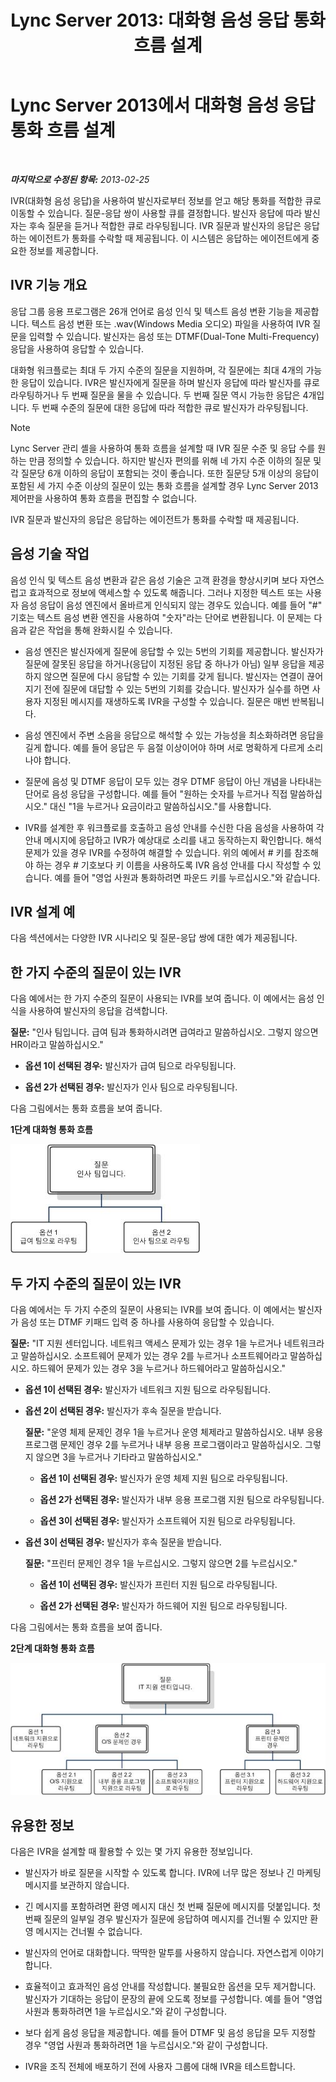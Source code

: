 ﻿---
title: 'Lync Server 2013: 대화형 음성 응답 통화 흐름 설계'
TOCTitle: 대화형 음성 응답 통화 흐름 설계
ms:assetid: f3477f0a-3ad5-4b13-a73c-046aa451db19
ms:mtpsurl: https://technet.microsoft.com/ko-kr/library/Gg413020(v=OCS.15)
ms:contentKeyID: 49305511
ms.date: 08/24/2015
mtps_version: v=OCS.15
ms.translationtype: HT
---

# Lync Server 2013에서 대화형 음성 응답 통화 흐름 설계

 

_**마지막으로 수정된 항목:** 2013-02-25_

IVR(대화형 음성 응답)을 사용하여 발신자로부터 정보를 얻고 해당 통화를 적합한 큐로 이동할 수 있습니다. 질문-응답 쌍이 사용할 큐를 결정합니다. 발신자 응답에 따라 발신자는 후속 질문을 듣거나 적합한 큐로 라우팅됩니다. IVR 질문과 발신자의 응답은 응답하는 에이전트가 통화를 수락할 때 제공됩니다. 이 시스템은 응답하는 에이전트에게 중요한 정보를 제공합니다.

## IVR 기능 개요

응답 그룹 응용 프로그램은 26개 언어로 음성 인식 및 텍스트 음성 변환 기능을 제공합니다. 텍스트 음성 변환 또는 .wav(Windows Media 오디오) 파일을 사용하여 IVR 질문을 입력할 수 있습니다. 발신자는 음성 또는 DTMF(Dual-Tone Multi-Frequency) 응답을 사용하여 응답할 수 있습니다.

대화형 워크플로는 최대 두 가지 수준의 질문을 지원하며, 각 질문에는 최대 4개의 가능한 응답이 있습니다. IVR은 발신자에게 질문을 하며 발신자 응답에 따라 발신자를 큐로 라우팅하거나 두 번째 질문을 물을 수 있습니다. 두 번째 질문 역시 가능한 응답은 4개입니다. 두 번째 수준의 질문에 대한 응답에 따라 적합한 큐로 발신자가 라우팅됩니다.


> [!NOTE]
> Lync Server 관리 셸을 사용하여 통화 흐름을 설계할 때 IVR 질문 수준 및 응답 수를 원하는 만큼 정의할 수 있습니다. 하지만 발신자 편의를 위해 네 가지 수준 이하의 질문 및 각 질문당 6개 이하의 응답이 포함되는 것이 좋습니다. 또한 질문당 5개 이상의 응답이 포함된 세 가지 수준 이상의 질문이 있는 통화 흐름을 설계할 경우 Lync Server 2013 제어판을 사용하여 통화 흐름을 편집할 수 없습니다.



IVR 질문과 발신자의 응답은 응답하는 에이전트가 통화를 수락할 때 제공됩니다.

## 음성 기술 작업

음성 인식 및 텍스트 음성 변환과 같은 음성 기술은 고객 환경을 향상시키며 보다 자연스럽고 효과적으로 정보에 액세스할 수 있도록 해줍니다. 그러나 지정한 텍스트 또는 사용자 음성 응답이 음성 엔진에서 올바르게 인식되지 않는 경우도 있습니다. 예를 들어 "\#" 기호는 텍스트 음성 변환 엔진을 사용하여 "숫자"라는 단어로 변환됩니다. 이 문제는 다음과 같은 작업을 통해 완화시킬 수 있습니다.

  - 음성 엔진은 발신자에게 질문에 응답할 수 있는 5번의 기회를 제공합니다. 발신자가 질문에 잘못된 응답을 하거나(응답이 지정된 응답 중 하나가 아님) 일부 응답을 제공하지 않으면 질문에 다시 응답할 수 있는 기회를 갖게 됩니다. 발신자는 연결이 끊어지기 전에 질문에 대답할 수 있는 5번의 기회를 갖습니다. 발신자가 실수를 하면 사용자 지정된 메시지를 재생하도록 IVR을 구성할 수 있습니다. 질문은 매번 반복됩니다.

  - 음성 엔진에서 주변 소음을 응답으로 해석할 수 있는 가능성을 최소화하려면 응답을 길게 합니다. 예를 들어 응답은 두 음절 이상이어야 하며 서로 명확하게 다르게 소리나야 합니다.

  - 질문에 음성 및 DTMF 응답이 모두 있는 경우 DTMF 응답이 아닌 개념을 나타내는 단어로 음성 응답을 구성합니다. 예를 들어 "원하는 숫자를 누르거나 직접 말씀하십시오." 대신 "1을 누르거나 요금이라고 말씀하십시오."를 사용합니다.

  - IVR를 설계한 후 워크플로를 호출하고 음성 안내를 수신한 다음 음성을 사용하여 각 안내 메시지에 응답하고 IVR가 예상대로 소리를 내고 동작하는지 확인합니다. 해석 문제가 있을 경우 IVR를 수정하여 해결할 수 있습니다. 위의 예에서 \# 키를 참조해야 하는 경우 \# 기호보다 키 이름을 사용하도록 IVR 음성 안내를 다시 작성할 수 있습니다. 예를 들어 "영업 사원과 통화하려면 파운드 키를 누르십시오."와 같습니다.

## IVR 설계 예

다음 섹션에서는 다양한 IVR 시나리오 및 질문-응답 쌍에 대한 예가 제공됩니다.

## 한 가지 수준의 질문이 있는 IVR

다음 예에서는 한 가지 수준의 질문이 사용되는 IVR를 보여 줍니다. 이 예에서는 음성 인식을 사용하여 발신자의 응답을 검색합니다.

**질문:** "인사 팀입니다. 급여 팀과 통화하시려면 급여라고 말씀하십시오. 그렇지 않으면 HR이라고 말씀하십시오."

  - **옵션 1이 선택된 경우:** 발신자가 급여 팀으로 라우팅됩니다.

  - **옵션 2가 선택된 경우:** 발신자가 인사 팀으로 라우팅됩니다.

다음 그림에서는 통화 흐름을 보여 줍니다.

**1단계 대화형 통화 흐름**

![대화형 음성 응답을 사용하여 통화 흐름 설계](images/Gg413020.4820a9f7-b5b0-4831-b972-baae0c015ec1(OCS.15).jpg "대화형 음성 응답을 사용하여 통화 흐름 설계")

## 두 가지 수준의 질문이 있는 IVR

다음 예에서는 두 가지 수준의 질문이 사용되는 IVR를 보여 줍니다. 이 예에서는 발신자가 음성 또는 DTMF 키패드 입력 중 하나를 사용하여 응답할 수 있습니다.

**질문:** "IT 지원 센터입니다. 네트워크 액세스 문제가 있는 경우 1을 누르거나 네트워크라고 말씀하십시오. 소프트웨어 문제가 있는 경우 2를 누르거나 소프트웨어라고 말씀하십시오. 하드웨어 문제가 있는 경우 3을 누르거나 하드웨어라고 말씀하십시오."

  - **옵션 1이 선택된 경우:** 발신자가 네트워크 지원 팀으로 라우팅됩니다.

  - **옵션 2이 선택된 경우:** 발신자가 후속 질문을 받습니다.
    
    **질문:** "운영 체제 문제인 경우 1을 누르거나 운영 체제라고 말씀하십시오. 내부 응용 프로그램 문제인 경우 2를 누르거나 내부 응용 프로그램이라고 말씀하십시오. 그렇지 않으면 3을 누르거나 기타라고 말씀하십시오."
    
      - **옵션 1이 선택된 경우:** 발신자가 운영 체제 지원 팀으로 라우팅됩니다.
    
      - **옵션 2가 선택된 경우:** 발신자가 내부 응용 프로그램 지원 팀으로 라우팅됩니다.
    
      - **옵션 3이 선택된 경우:** 발신자가 소프트웨어 지원 팀으로 라우팅됩니다.

  - **옵션 3이 선택된 경우:** 발신자가 후속 질문을 받습니다.
    
    **질문:** "프린터 문제인 경우 1을 누르십시오. 그렇지 않으면 2를 누르십시오."
    
      - **옵션 1이 선택된 경우:** 발신자가 프린터 지원 팀으로 라우팅됩니다.
    
      - **옵션 2가 선택된 경우:** 발신자가 하드웨어 지원 팀으로 라우팅됩니다.

다음 그림에서는 통화 흐름을 보여 줍니다.

**2단계 대화형 통화 흐름**

![대화형 음성 응답을 사용하여 통화 흐름 설계](images/Gg413020.a5b62083-312d-4419-898b-d1a225a5379f(OCS.15).jpg "대화형 음성 응답을 사용하여 통화 흐름 설계")

## 유용한 정보

다음은 IVR을 설계할 때 활용할 수 있는 몇 가지 유용한 정보입니다.

  - 발신자가 바로 질문을 시작할 수 있도록 합니다. IVR에 너무 많은 정보나 긴 마케팅 메시지를 보관하지 않습니다.

  - 긴 메시지를 포함하려면 환영 메시지 대신 첫 번째 질문에 메시지를 덧붙입니다. 첫 번째 질문의 일부일 경우 발신자가 질문에 응답하여 메시지를 건너뛸 수 있지만 환영 메시지는 건너뛸 수 없습니다.

  - 발신자의 언어로 대화합니다. 딱딱한 말투를 사용하지 않습니다. 자연스럽게 이야기합니다.

  - 효율적이고 효과적인 음성 안내를 작성합니다. 불필요한 옵션을 모두 제거합니다. 발신자가 기대하는 응답이 문장의 끝에 오도록 정보를 구성합니다. 예를 들어 "영업 사원과 통화하려면 1을 누르십시오."와 같이 구성합니다.

  - 보다 쉽게 음성 응답을 제공합니다. 예를 들어 DTMF 및 음성 응답을 모두 지정할 경우 "영업 사원과 통화하려면 1을 누르십시오."와 같이 구성합니다.

  - IVR을 조직 전체에 배포하기 전에 사용자 그룹에 대해 IVR을 테스트합니다.

